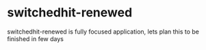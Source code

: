 # switchedhit-renewed
switchedhit-renewed is fully focused application, lets plan this to be finished in few days
